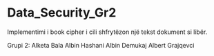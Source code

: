 # Data_Security_Gr2

Implementimi i book cipher i cili shfrytëzon një tekst dokument si libër.




Grupi 2:
     Alketa Bala
     Albin Hashani
     Albin Demukaj
     Albert Grajqevci

